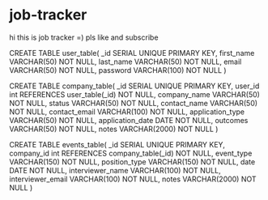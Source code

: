 # job-tracker
hi this is job tracker =)
pls like and subscribe

CREATE TABLE user_table(
_id SERIAL UNIQUE PRIMARY KEY,
first_name VARCHAR(50) NOT NULL,
last_name VARCHAR(50) NOT NULL,
email VARCHAR(50) NOT NULL,
password VARCHAR(100) NOT NULL
)


CREATE TABLE company_table(
_id SERIAL UNIQUE PRIMARY KEY,
user_id int REFERENCES user_table(_id) NOT NULL,
company_name VARCHAR(50) NOT NULL,
status VARCHAR(50) NOT NULL,
contact_name VARCHAR(50) NOT NULL,
contact_email VARCHAR(100) NOT NULL,
application_type VARCHAR(50) NOT NULL,
application_date DATE NOT NULL,
outcomes VARCHAR(50) NOT NULL,
notes VARCHAR(2000) NOT NULL
)

CREATE TABLE events_table(
_id SERIAL UNIQUE PRIMARY KEY,
company_id int REFERENCES company_table(_id) NOT NULL,
event_type VARCHAR(150) NOT NULL,
position_type VARCHAR(150) NOT NULL,
date DATE NOT NULL,
interviewer_name VARCHAR(100) NOT NULL,
interviewer_email VARCHAR(100) NOT NULL,
notes VARCHAR(2000) NOT NULL
)